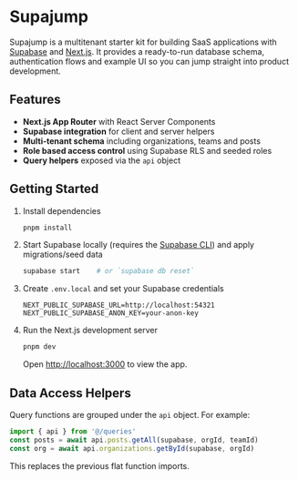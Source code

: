 # Supajump

Supajump is a multitenant starter kit for building SaaS applications with [Supabase](https://supabase.com) and [Next.js](https://nextjs.org). It provides a ready-to-run database schema, authentication flows and example UI so you can jump straight into product development.

## Features

- **Next.js App Router** with React Server Components
- **Supabase integration** for client and server helpers
- **Multi-tenant schema** including organizations, teams and posts
- **Role based access control** using Supabase RLS and seeded roles
- **Query helpers** exposed via the `api` object

## Getting Started

1. Install dependencies
   ```bash
   pnpm install
   ```
2. Start Supabase locally (requires the [Supabase CLI](https://supabase.com/docs/guides/cli)) and apply migrations/seed data
   ```bash
   supabase start    # or `supabase db reset`
   ```
3. Create `.env.local` and set your Supabase credentials
   ```env
   NEXT_PUBLIC_SUPABASE_URL=http://localhost:54321
   NEXT_PUBLIC_SUPABASE_ANON_KEY=your-anon-key
   ```
4. Run the Next.js development server
   ```bash
   pnpm dev
   ```
   Open [http://localhost:3000](http://localhost:3000) to view the app.

## Data Access Helpers

Query functions are grouped under the `api` object. For example:

```ts
import { api } from '@/queries'
const posts = await api.posts.getAll(supabase, orgId, teamId)
const org = await api.organizations.getById(supabase, orgId)
```

This replaces the previous flat function imports.
